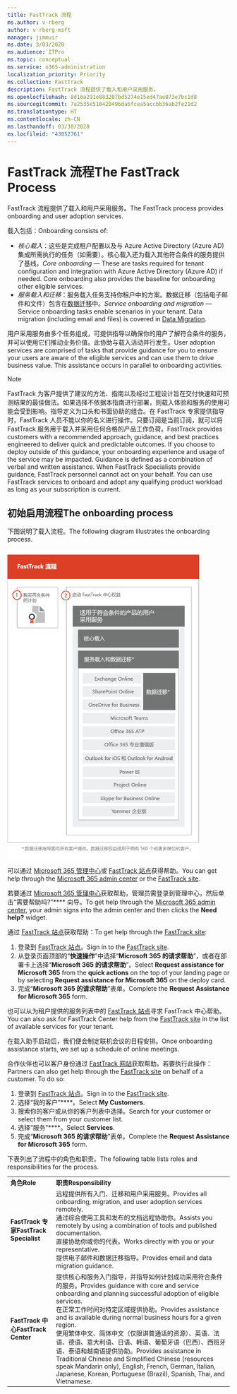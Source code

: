 ```yaml
---
title: FastTrack 流程
ms.author: v-rberg
author: v-rberg-msft
manager: jimmuir
ms.date: 3/03/2020
ms.audience: ITPro
ms.topic: conceptual
ms.service: o365-administration
localization_priority: Priority
ms.collection: FastTrack
description: FastTrack 流程提供了载入和用户采用服务。
ms.openlocfilehash: 8d16a291e883207bd5274e15ed47ae073e7bc1d8
ms.sourcegitcommit: 7a2535e510420496dabfcea5accbb36ab2fe21d2
ms.translationtype: HT
ms.contentlocale: zh-CN
ms.lasthandoff: 03/30/2020
ms.locfileid: "43052761"
---
```

# <a name="the-fasttrack-process"></a><span data-ttu-id="a068d-103">FastTrack 流程</span><span class="sxs-lookup"><span data-stu-id="a068d-103">The FastTrack Process</span></span>

<span data-ttu-id="a068d-104">FastTrack 流程提供了载入和用户采用服务。</span><span class="sxs-lookup"><span data-stu-id="a068d-104">The FastTrack process provides onboarding and user adoption services.</span></span> 
  
<span data-ttu-id="a068d-105">载入包括：</span><span class="sxs-lookup"><span data-stu-id="a068d-105">Onboarding consists of:</span></span>
  
- <span data-ttu-id="a068d-p101">*核心载入*：这些是完成租户配置以及与 Azure Active Directory (Azure AD) 集成所需执行的任务（如需要）。核心载入还为载入其他符合条件的服务提供了基线。</span><span class="sxs-lookup"><span data-stu-id="a068d-p101">*Core onboarding* — These are tasks required for tenant configuration and integration with Azure Active Directory (Azure AD) if needed. Core onboarding also provides the baseline for onboarding other eligible services.</span></span> 
- <span data-ttu-id="a068d-p102">*服务载入和迁移*：服务载入任务支持你租户中的方案。数据迁移（包括电子邮件和文件）包含在[数据迁移](O365-data-migration.md)中。</span><span class="sxs-lookup"><span data-stu-id="a068d-p102">*Service onboarding and migration* — Service onboarding tasks enable scenarios in your tenant. Data migration (including email and files) is covered in [Data Migration](O365-data-migration.md).</span></span> 
    
<span data-ttu-id="a068d-p103">用户采用服务由多个任务组成，可提供指导以确保你的用户了解符合条件的服务，并可以使用它们推动业务价值。此协助与载入活动并行发生。</span><span class="sxs-lookup"><span data-stu-id="a068d-p103">User adoption services are comprised of tasks that provide guidance for you to ensure your users are aware of the eligible services and can use them to drive business value. This assistance occurs in parallel to onboarding activities.</span></span>
  
> [!NOTE]
> <span data-ttu-id="a068d-p104">FastTrack 为客户提供了建议的方法、指南以及经过工程设计旨在交付快速和可预测结果的最佳做法。如果选择不依据本指南进行部署，则载入体验和服务的使用可能会受到影响。指导定义为口头和书面协助的组合。在 FastTrack 专家提供指导时，FastTrack 人员不能以你的名义进行操作。只要订阅是当前订阅，就可以将 FastTrack 服务用于载入并采用任何合格的产品工作负荷。</span><span class="sxs-lookup"><span data-stu-id="a068d-p104">FastTrack provides customers with a recommended approach, guidance, and best practices engineered to deliver quick and predictable outcomes. If you choose to deploy outside of this guidance, your onboarding experience and usage of the service may be impacted. Guidance is defined as a combination of verbal and written assistance. When FastTrack Specialists provide guidance, FastTrack personnel cannot act on your behalf. You can use FastTrack services to onboard and adopt any qualifying product workload as long as your subscription is current.</span></span> 
  
## <a name="the-onboarding-process"></a><span data-ttu-id="a068d-117">初始启用流程</span><span class="sxs-lookup"><span data-stu-id="a068d-117">The onboarding process</span></span>

<span data-ttu-id="a068d-118">下图说明了载入流程。</span><span class="sxs-lookup"><span data-stu-id="a068d-118">The following diagram illustrates the onboarding process.</span></span>
  
![使用载入权益的日程表](media/O365-Onboarding-Timeline.png)
  
<span data-ttu-id="a068d-120">可以通过 [Microsoft 365 管理中心](https://go.microsoft.com/fwlink/?linkid=2032704)或 [FastTrack 站点](https://go.microsoft.com/fwlink/?linkid=780698)获得帮助。</span><span class="sxs-lookup"><span data-stu-id="a068d-120">You can get help through the [Microsoft 365 admin center](https://go.microsoft.com/fwlink/?linkid=2032704) or the [FastTrack site](https://go.microsoft.com/fwlink/?linkid=780698).</span></span> 

<span data-ttu-id="a068d-121">若要通过 [Microsoft 365 管理中心](https://go.microsoft.com/fwlink/?linkid=2032704)获取帮助，管理员需登录到管理中心，然后单击“需要帮助吗?”\*\*\*\* 向导。</span><span class="sxs-lookup"><span data-stu-id="a068d-121">To get help through the [Microsoft 365 admin center](https://go.microsoft.com/fwlink/?linkid=2032704), your admin signs into the admin center and then clicks the **Need help?** widget.</span></span> 

<span data-ttu-id="a068d-122">通过 [FastTrack 站点](https://go.microsoft.com/fwlink/?linkid=780698)获取帮助：</span><span class="sxs-lookup"><span data-stu-id="a068d-122">To get help through the [FastTrack site](https://go.microsoft.com/fwlink/?linkid=780698):</span></span> 
1.    <span data-ttu-id="a068d-123">登录到 [FastTrack 站点](https://go.microsoft.com/fwlink/?linkid=780698)。</span><span class="sxs-lookup"><span data-stu-id="a068d-123">Sign in to the [FastTrack site](https://go.microsoft.com/fwlink/?linkid=780698).</span></span> 
2.    <span data-ttu-id="a068d-124">从登录页面顶部的“**快速操作**”中选择“**Microsoft 365 的请求帮助**”，或者在部署卡上选择“**Microsoft 365 的请求帮助**”。</span><span class="sxs-lookup"><span data-stu-id="a068d-124">Select **Request assistance for Microsoft 365** from the **quick actions** on the top of your landing page or by selecting **Request assistance for Microsoft 365** on the deploy card.</span></span>
3.    <span data-ttu-id="a068d-125">完成“**Microsoft 365 的请求帮助**”表单。</span><span class="sxs-lookup"><span data-stu-id="a068d-125">Complete the **Request Assistance for Microsoft 365** form.</span></span> 
  
 <span data-ttu-id="a068d-126">也可以从为租户提供的服务列表中的 [FastTrack 站点](https://go.microsoft.com/fwlink/?linkid=780698)寻求 FastTrack 中心帮助。</span><span class="sxs-lookup"><span data-stu-id="a068d-126">You can also ask for FastTrack Center help from the [FastTrack site](https://go.microsoft.com/fwlink/?linkid=780698) in the list of available services for your tenant.</span></span> 
    
 <span data-ttu-id="a068d-127">在载入助手启动后，我们便会制定联机会议的日程安排。</span><span class="sxs-lookup"><span data-stu-id="a068d-127">Once onboarding assistance starts, we set up a schedule of online meetings.</span></span>
    
<span data-ttu-id="a068d-p105">合作伙伴也可以客户身份通过 [FastTrack 网站](https://go.microsoft.com/fwlink/?linkid=780698)获取帮助。若要执行此操作：</span><span class="sxs-lookup"><span data-stu-id="a068d-p105">Partners can also get help through the [FastTrack site](https://go.microsoft.com/fwlink/?linkid=780698) on behalf of a customer. To do so:</span></span>
1.    <span data-ttu-id="a068d-130">登录到 [FastTrack 站点](https://go.microsoft.com/fwlink/?linkid=780698)。</span><span class="sxs-lookup"><span data-stu-id="a068d-130">Sign in to the [FastTrack site](https://go.microsoft.com/fwlink/?linkid=780698).</span></span> 
2.    <span data-ttu-id="a068d-131">选择“我的客户”\*\*\*\*。</span><span class="sxs-lookup"><span data-stu-id="a068d-131">Select **My Customers**.</span></span>
3.    <span data-ttu-id="a068d-132">搜索你的客户或从你的客户列表中选择。</span><span class="sxs-lookup"><span data-stu-id="a068d-132">Search for your customer or select them from your customer list.</span></span>
4.    <span data-ttu-id="a068d-133">选择“服务”\*\*\*\*。</span><span class="sxs-lookup"><span data-stu-id="a068d-133">Select **Services**.</span></span>
5.    <span data-ttu-id="a068d-134">完成“**Microsoft 365 的请求帮助**”表单。</span><span class="sxs-lookup"><span data-stu-id="a068d-134">Complete the **Request Assistance for Microsoft 365** form.</span></span> 

<span data-ttu-id="a068d-135">下表列出了流程中的角色和职责。</span><span class="sxs-lookup"><span data-stu-id="a068d-135">The following table lists roles and responsibilities for the process.</span></span>
    
|||
|:-----|:-----|
|<span data-ttu-id="a068d-136">**角色**</span><span class="sxs-lookup"><span data-stu-id="a068d-136">**Role**</span></span> <br/> |<span data-ttu-id="a068d-137">**职责**</span><span class="sxs-lookup"><span data-stu-id="a068d-137">**Responsibility**</span></span> <br/> |
|<span data-ttu-id="a068d-138">**FastTrack 专家**</span><span class="sxs-lookup"><span data-stu-id="a068d-138">**FastTrack Specialist**</span></span> <br/> |<span data-ttu-id="a068d-139">远程提供所有入门、迁移和用户采用服务。</span><span class="sxs-lookup"><span data-stu-id="a068d-139">Provides all onboarding, migration, and user adoption services remotely.</span></span>  <br/> <span data-ttu-id="a068d-140">通过综合使用工具和发布的文档远程协助你。</span><span class="sxs-lookup"><span data-stu-id="a068d-140">Assists you remotely by using a combination of tools and published documentation.</span></span> <br/> <span data-ttu-id="a068d-141">直接协助你或你的代表。</span><span class="sxs-lookup"><span data-stu-id="a068d-141">Works directly with you or your representative.</span></span> <br/> <span data-ttu-id="a068d-142">提供电子邮件和数据迁移指导。</span><span class="sxs-lookup"><span data-stu-id="a068d-142">Provides email and data migration guidance.</span></span>|
|<span data-ttu-id="a068d-143">**FastTrack 中心**</span><span class="sxs-lookup"><span data-stu-id="a068d-143">**FastTrack Center**</span></span>  <br/> |<span data-ttu-id="a068d-144">提供核心和服务入门指导，并指导如何计划成功采用符合条件的服务。</span><span class="sxs-lookup"><span data-stu-id="a068d-144">Provides guidance with core and service onboarding and planning successful adoption of eligible services.</span></span>  <br/> <span data-ttu-id="a068d-145">在正常工作时间对特定区域提供协助。</span><span class="sxs-lookup"><span data-stu-id="a068d-145">Provides assistance and is available during normal business hours for a given region.</span></span> <br/> <span data-ttu-id="a068d-146">使用繁体中文、简体中文（仅限讲普通话的资源）、英语、法语、德语、意大利语、日语、韩语、葡萄牙语（巴西）、西班牙语、泰语和越南语提供协助。</span><span class="sxs-lookup"><span data-stu-id="a068d-146">Provides assistance in Traditional Chinese and Simplified Chinese (resources speak Mandarin only), English, French, German, Italian, Japanese, Korean, Portuguese (Brazil), Spanish, Thai, and Vietnamese.</span></span>|
